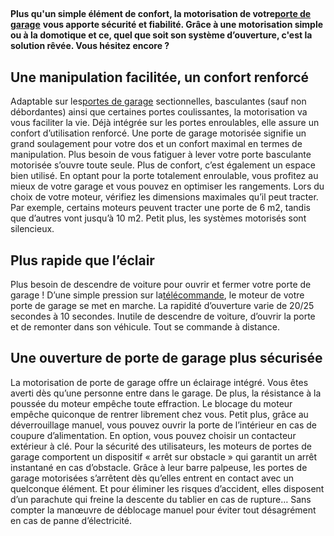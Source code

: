 ##
**Plus qu'un simple élément de confort, la motorisation de votre**[**porte de garage**](https://www.lapeyre.fr/portes-CCU0004/porte-garage-CCN353989) **vous apporte sécurité et fiabilité. Grâce à une motorisation simple ou à la domotique et ce, quel que soit son système d’ouverture, c'est la solution rêvée. Vous hésitez encore ?**
##  Une manipulation facilitée, un confort renforcé
Adaptable sur les[portes de garage](https://www.lapeyre.fr/exterieur-jardin-CCU0008/portes-garage-CCN0076) sectionnelles, basculantes (sauf non débordantes) ainsi que certaines portes coulissantes, la motorisation va vous faciliter la vie. Déjà intégrée sur les portes enroulables, elle assure un confort d’utilisation renforcé.
Une porte de garage motorisée signifie un grand soulagement pour votre dos et un confort maximal en termes de manipulation. Plus besoin de vous fatiguer à lever votre porte basculante motorisée s’ouvre toute seule. Plus de confort, c’est également un espace bien utilisé. En optant pour la porte totalement enroulable, vous profitez au mieux de votre garage et vous pouvez en optimiser les rangements.
Lors du choix de votre moteur, vérifiez les dimensions maximales qu’il peut tracter. Par exemple, certains moteurs peuvent tracter une porte de 6 m2, tandis que d’autres vont jusqu’à 10 m2. Petit plus, les systèmes motorisés sont silencieux.
##  Plus rapide que l’éclair
Plus besoin de descendre de voiture pour ouvrir et fermer votre porte de garage ! D’une simple pression sur la[télécommande](https://www.lapeyre.fr/telecommande-supplementaire-somfy-FPC1774190), le moteur de votre porte de garage se met en marche. La rapidité d’ouverture varie de 20/25 secondes à 10 secondes.
Inutile de descendre de voiture, d’ouvrir la porte et de remonter dans son véhicule. Tout se commande à distance.
##  Une ouverture de porte de garage plus sécurisée
La motorisation de porte de garage offre un éclairage intégré. Vous êtes averti dès qu’une personne entre dans le garage. De plus, la résistance à la poussée du moteur empêche toute effraction. Le blocage du moteur empêche quiconque de rentrer librement chez vous.
Petit plus, grâce au déverrouillage manuel, vous pouvez ouvrir la porte de l’intérieur en cas de coupure d’alimentation. En option, vous pouvez choisir un contacteur extérieur à clé.
Pour la sécurité des utilisateurs, les moteurs de portes de garage comportent un dispositif « arrêt sur obstacle » qui garantit un arrêt instantané en cas d’obstacle. Grâce à leur barre palpeuse, les portes de garage motorisées s’arrêtent dès qu’elles entrent en contact avec un quelconque élément.
Et pour éliminer les risques d’accident, elles disposent d’un parachute qui freine la descente du tablier en cas de rupture… Sans compter la manœuvre de déblocage manuel pour éviter tout désagrément en cas de panne d’électricité.
